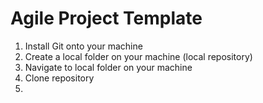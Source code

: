 # Agile Project Template


1. Install Git onto your machine
2. Create a local folder on your machine (local repository)
3. Navigate to local folder on your machine
4. Clone repository
5. 
